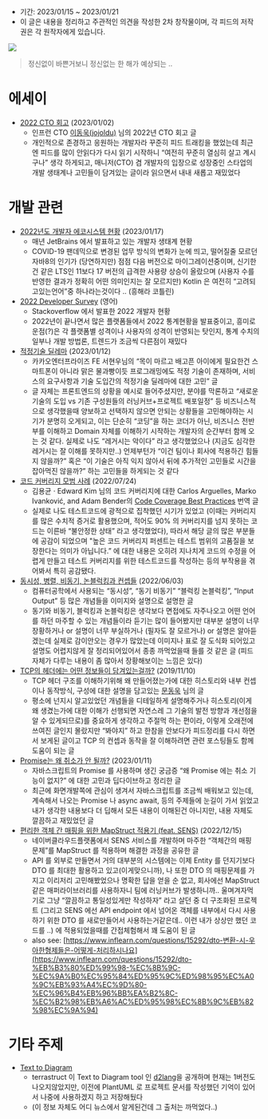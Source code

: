- 기간: 2023/01/15 ~ 2023/01/21
- 이 글은 내용을 정리하고 주관적인 의견을 작성한 2차 창작물이며, 각 피드의 저작권은 각 원작자에게 있습니다.

![](https://images.unsplash.com/photo-1517953377824-516f2dca803b?ixlib=rb-4.0.3&q=85&fm=jpg&crop=entropy&cs=srgb)

> 정신없이 바쁜거보니 정신없는 한 해가 예상되는 ..
> 

# 에세이

- [2022 CTO 회고](https://jojoldu.tistory.com/694) (2023/01/02)
    - 인프런 CTO [이동욱(jojoldu)](https://github.com/jojoldu) 님의 2022년 CTO 회고 글
    - 개인적으로 존경하고 응원하는 개발자라 꾸준히 피드 트래킹을 했었는데 최근엔 피드를 많이 안읽다가 다시 읽기 시작하니 “여전히 꾸준히 열심히 살고 계시구나” 생각 하게되고, 매니저(CTO) 겸 개발자의 입장으로 성장중인 스타업의 개발 생태계나 고민들이 담겨있는 글이라 읽으면서 내내 새롭고 재밌었다

# 개발 관련

- [2022년도 개발자 에코시스템 현황](https://blog.jetbrains.com/ko/blog/2023/01/17/the-state-of-developer-ecosystem-2022/) (2023/01/17)
    - 매년 JetBrains 에서 발표하고 있는 개발자 생태계 현황
    - COVID-19 팬데믹으로 변경된 업무 방식의 변화가 눈에 띄고, 떨어질줄 모르던 자바8의 인기가 (당연하지만) 점점 다음 버전으로 마이그레이션중이며, 신기한건 같은 LTS인 11보다 17 버전의 급격한 사용량 상승이 올랐으며 (사용자 수를 반영한 결과가 정확히 어떤 의미인지는 잘 모르지만) Kotlin 은 여전히 “고려되고있는언어”중 하나라는것이다 .. (흥해라 코틀린)
- [2022 Developer Survey](https://survey.stackoverflow.co/2022/#overview) (영어)
    - Stackoverflow 에서 발표한 2022 개발자 현황
    - 2022년이 끝나면서 많은 플랫폼들에서 2022 통계현황을 발표중이고, 흥미로운점(?)은 각 플랫폼별 성격이나 사용자의 성격이 반영되는 탓인지, 통계 수치의 일부나 개발 방법론, 트렌드가 조금씩 다른점이 재밌다
- [적정기술 딜레마](https://fe-developers.kakaoent.com/2023/230112-appropriate-technology/) (2023/01/12)
    - 카카오엔터프라이즈 FE 서현우님의 “목이 마르고 배고픈 아이에게 필요한건 스마트폰이 아니라 맑은 물과빵이듯 프로그래밍에도 적정 기술이 존재하며, 서비스의 요구사항과 기술 도입간의 적정기술 딜레마에 대한 고민” 글
    - 글 자체는 프론트엔드의 상황을 예시로 들어주셨지만, 분야를 막론하고 “새로운 기술의 도입 vs 기존 구성원들의 러닝커브+프로젝트 배포일정” 등 비즈니스적으로 생각했을때 양보하고 선택하지 않으면 안되는 상황들을 고민해야하는 시기가 분명히 오게되고, 이는 단순히 “코딩”을 하는 코더가 아닌, 비즈니스 전반부를 이해하고 Domain 자체를 이해하기 시작하는 개발자의 순간부터 함께 오는 것 같다. 실제로 나도 “레거시는 악이다” 라고 생각했었으나 (지금도 심각한 레거시는 잘 이해를 못하지만..) 언제부턴가 “이건 팀이나 회사에 적용하긴 힘들지 않을까?” 혹은 “이 기술은 아직 익지 않아서 뒤에 추가적인 고민들로 시간을 잡아먹진 않을까?” 하는 고민들을 하게되는 것 같다
- [코드 커버리지 모범 사례](https://edykim.com/ko/post/code-coverage-best-practices/) (2022/07/24)
    - 김용균 · Edward Kim 님의 코드 커버리지에 대한 Carlos Arguelles, Marko Ivanković, and Adam Bender의 [Code Coverage Best Practices](https://testing.googleblog.com/2020/08/code-coverage-best-practices.html) 번역 글
    - 실제로 나도 테스트코드에 광적으로 집착했던 시기가 있었고 (이때는 커버리지를 많은 수치적 증거로 활용했으며, 적어도 90% 의 커버리지를 넘지 못하는 코드는 이른바 “불안정한 상태” 라고 생각했었다), 따라서 해당 글의 많은 부분들에 공감이 되었으며 "높은 코드 커버리지 퍼센트는 테스트 범위의 고품질을 보장한다는 의미가 아닙니다.” 에 대한 내용은 오히려 지나치게 코드의 수정을 어렵게 만들고 테스트 커버리지를 위한 테스트코드를 작성하는 등의 부작용을 겪어봐서 특히 공감됐다.
- [동시성, 병렬, 비동기, 논블럭킹과 컨셉들](https://black7375.tistory.com/90) (2022/06/03)
    - 컴퓨터공학에서 사용되는 “동시성”, “동기 비동기” “블럭킹 논블럭킹”, “Input Output” 등 많은 개념들을 이미지와 설명으로 설명한 글
    - 동기와 비동기, 블럭킹과 논블럭킹은 생각보다 면접에도 자주나오고 어떤 언어를 하던 마주할 수 있는 개념들이라 듣기는 많이 들어봤지만 대부분 설명이 너무 장황하거나 or 설명이 너무 부실하거나 (필자도 잘 모르거나) or 설명은 알아듣겠는데 실제로 감이안오는 경우가 많았는데 이미지나 표로 잘 도식화 되어있고 설명도 어렵지않게 잘 정리되어있어서 종종 까먹었을때 들를 것 같은 글 (피드 자체가 다루는 내용이 좀 많아서 장황해보이는 느낌은 있다)
- [TCP의 헤더에는 어떤 정보들이 담겨있는걸까?](https://evan-moon.github.io/2019/11/10/header-of-tcp/) (2019/11/10)
    - TCP 헤더 구조를 이해하기위해 왜 만들어졌는가에 대한 히스토리와 내부 컨셉이나 동작방식, 구성에 대한 설명을 담고있는 [문동욱](https://github.com/evan-moon) 님의 글
    - 평소에 넌지시 알고있었던 개념들을 디테일하게 설명해주거나 히스토리(이게 왜 생겼는가에 대한 이해가 선행되면 자연스레 그 기술의 발전 방향과 개선점을 알 수 있게되므로)를 중요하게 생각하고 주절먹 하는 편이라, 이렇게 오래전에 쓰여진 글인지 몰랐지만 “봐야지” 하고 한참을 안보다가 피드정리를 다시 하면서 보게된 글이고 TCP 의 컨셉과 동작을 잘 이해하려면 관련 포스팅들도 함께 도움이 되는 글
- [Promise는 왜 취소가 안 될까?](https://tech.kakao.com/2023/01/11/promise-cancelation-in-javascript/) (2023/01/11)
    - 자바스크립트의 Promise 를 사용하며 생긴 궁금증 “왜 Promise 에는 취소 기능이 없지?” 에 대한 고민과 딥다이브하고 정리한 글
    - 최근에 화면개발쪽에 관심이 생겨서 자바스크립트를 조금씩 배워보고 있는데, 계속해서 나오는 Promise 나 async await, 등의 주제들에 눈길이 가서 읽었고 내가 생각한 내용보다 더 딥해서 모든 내용이 이해된건 아니지만, 내용 자체도 깔끔하고 재밌었던 글
- [편리한 객체 간 매핑을 위한 MapStruct 적용기 (feat. SENS)](https://medium.com/naver-cloud-platform/%EA%B8%B0%EC%88%A0-%EC%BB%A8%ED%85%90%EC%B8%A0-%EB%AC%B8%EC%9E%90-%EC%95%8C%EB%A6%BC-%EB%B0%9C%EC%86%A1-%EC%84%9C%EB%B9%84%EC%8A%A4-sens%EC%9D%98-mapstruct-%EC%A0%81%EC%9A%A9%EA%B8%B0-8fd2bc2bc33b) (2022/12/15)
    - 네이버클라우드플랫폼에서 SENS 서비스를 개발하며 마주한 “객체간의 매핑 문제”를 MapStruct 를 적용하며 해결한 과정을 공유한 글
    - API 를 외부로 만들면서 거의 대부분의 시스템에는 이제 Entity 를 던지기보다 DTO 를 최대한 활용하고 있고(이게맞으니까), 나 또한 DTO 의 매핑문제를 가지고 이리저리 고민해봤었으나 명확한 답을 얻을 순 없고, 회사에선 MapStruct 같은 매퍼라이브러리를 사용하자니 팀에 러닝커브가 발생하니까.. 울며겨자먹기로 그냥 “깔끔하고 통일성있게만 작성하자” 라고 살던 중 더 구조화된 프로젝트 (그리고 SENS 에선 API endpoint 에서 넘어온 객체를 내부에서 다시 사용하기 위한 DTO 를 새로만들어서 사용하는거같은데.. 이런 내가 상상만 했던 코드를 ..) 에 적용되었을때를 간접체험해서 꽤 도움이 된 글
    - also see: [https://www.inflearn.com/questions/15292/dto-변환-시-우아한형제들은-어떻게-처리하시나요](https://www.inflearn.com/questions/15292/dto-%EB%B3%80%ED%99%98-%EC%8B%9C-%EC%9A%B0%EC%95%84%ED%95%9C%ED%98%95%EC%A0%9C%EB%93%A4%EC%9D%80-%EC%96%B4%EB%96%BB%EA%B2%8C-%EC%B2%98%EB%A6%AC%ED%95%98%EC%8B%9C%EB%82%98%EC%9A%94)

# 기타 주제

- [Text to Diagram](https://text-to-diagram.com/)
    - terrastruct 이 Text to Diagram tool 인 [d2lang](https://d2lang.com/tour/intro/)을 공개하며 현재는 1버전도 나오지않았지만, 이전에 PlantUML 로 프로젝트 문서를 작성했던 기억이 있어서 나중에 사용하겠지 하고 저장해뒀다
    - (이 정보 자체도 어디 뉴스에서 알게된건데 그 출처는 까먹었다..)
